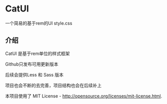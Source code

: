 # CatUI
一个简易的基于rem的UI style.css

## 介绍
CatUI 是基于rem单位的样式框架

Github只发布可用更新版本

后续会提供Less 和 Sass 版本

项目也会不断的去完善，项目结构也会在后续补上

本项目使用了 MIT License - http://opensource.org/licenses/mit-license.html.
